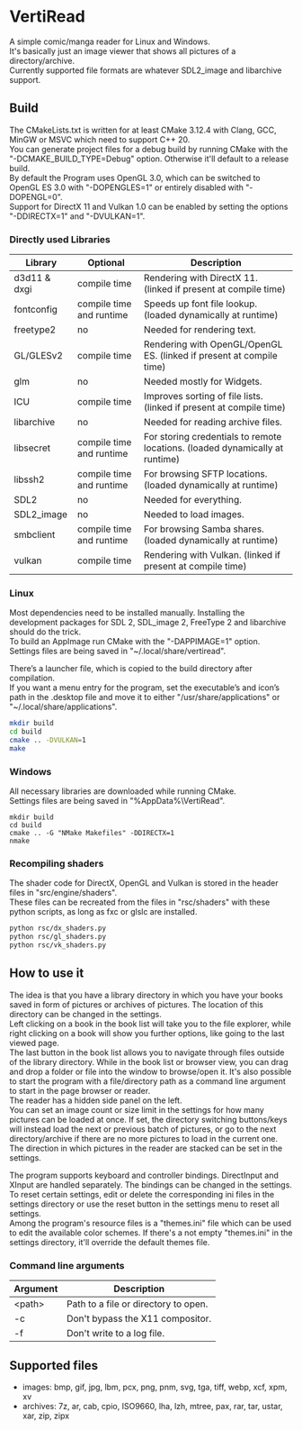 # VertiRead
A simple comic/manga reader for Linux and Windows.  
It's basically just an image viewer that shows all pictures of a directory/archive.  
Currently supported file formats are whatever SDL2_image and libarchive support.  

## Build
The CMakeLists.txt is written for at least CMake 3.12.4 with Clang, GCC, MinGW or MSVC which need to support C++ 20.  
You can generate project files for a debug build by running CMake with the "-DCMAKE_BUILD_TYPE=Debug" option. Otherwise it'll default to a release build.  
By default the Program uses OpenGL 3.0, which can be switched to OpenGL ES 3.0 with "-DOPENGLES=1" or entirely disabled with "-DOPENGL=0".  
Support for DirectX 11 and Vulkan 1.0 can be enabled by setting the options "-DDIRECTX=1" and "-DVULKAN=1".  

### Directly used Libraries
|Library|Optional|Description|
|-|-|-|
|d3d11 & dxgi|compile time|Rendering with DirectX 11. (linked if present at compile time)|
|fontconfig|compile time and runtime|Speeds up font file lookup. (loaded dynamically at runtime)|
|freetype2|no|Needed for rendering text.|
|GL/GLESv2|compile time|Rendering with OpenGL/OpenGL ES. (linked if present at compile time)|
|glm|no|Needed mostly for Widgets.|
|ICU|compile time|Improves sorting of file lists. (linked if present at compile time)|
|libarchive|no|Needed for reading archive files.|
|libsecret|compile time and runtime|For storing credentials to remote locations. (loaded dynamically at runtime)|
|libssh2|compile time and runtime|For browsing SFTP locations. (loaded dynamically at runtime)|
|SDL2|no|Needed for everything.|
|SDL2_image|no|Needed to load images.|
|smbclient|compile time and runtime|For browsing Samba shares. (loaded dynamically at runtime)|
|vulkan|compile time|Rendering with Vulkan. (linked if present at compile time)|

### Linux
Most dependencies need to be installed manually. Installing the development packages for SDL 2, SDL_image 2, FreeType 2 and libarchive should do the trick.  
To build an AppImage run CMake with the "-DAPPIMAGE=1" option.  
Settings files are being saved in "~/.local/share/vertiread".  

There’s a launcher file, which is copied to the build directory after compilation.  
If you want a menu entry for the program, set the executable’s and icon’s path in the .desktop file and move it to either "/usr/share/applications" or "~/.local/share/applications".  

```bash
mkdir build
cd build
cmake .. -DVULKAN=1
make
```

### Windows
All necessary libraries are downloaded while running CMake.  
Settings files are being saved in "%AppData%\VertiRead".  

```batch
mkdir build
cd build
cmake .. -G "NMake Makefiles" -DDIRECTX=1
nmake
```

### Recompiling shaders
The shader code for DirectX, OpenGL and Vulkan is stored in the header files in "src/engine/shaders".  
These files can be recreated from the files in "rsc/shaders" with these python scripts, as long as fxc or glslc are installed.  

```bash
python rsc/dx_shaders.py
python rsc/gl_shaders.py
python rsc/vk_shaders.py
```

## How to use it
The idea is that you have a library directory in which you have your books saved in form of pictures or archives of pictures. The location of this directory can be changed in the settings.  
Left clicking on a book in the book list will take you to the file explorer, while right clicking on a book will show you further options, like going to the last viewed page.  
The last button in the book list allows you to navigate through files outside of the library directory. While in the book list or browser view, you can drag and drop a folder or file into the window to browse/open it. It's also possible to start the program with a file/directory path as a command line argument to start in the page browser or reader.  
The reader has a hidden side panel on the left.  
You can set an image count or size limit in the settings for how many pictures can be loaded at once. If set, the directory switching buttons/keys will instead load the next or previous batch of pictures, or go to the next directory/archive if there are no more pictures to load in the current one.  
The direction in which pictures in the reader are stacked can be set in the settings.  

The program supports keyboard and controller bindings. DirectInput and XInput are handled separately. The bindings can be changed in the settings.  
To reset certain settings, edit or delete the corresponding ini files in the settings directory or use the reset button in the settings menu to reset all settings.  
Among the program's resource files is a "themes.ini" file which can be used to edit the available color schemes. If there's a not empty "themes.ini" in the settings directory, it'll override the default themes file.  

### Command line arguments
|Argument|Description|
|-|-|
|&lt;path&gt;|Path to a file or directory to open.|
|-c|Don't bypass the X11 compositor.|
|-f|Don't write to a log file.|

## Supported files
- images: bmp, gif, jpg, lbm, pcx, png, pnm, svg, tga, tiff, webp, xcf, xpm, xv
- archives: 7z, ar, cab, cpio, ISO9660, lha, lzh, mtree, pax, rar, tar, ustar, xar, zip, zipx
